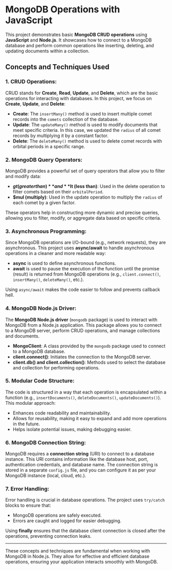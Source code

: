 # MongoDB Operations with JavaScript

This project demonstrates basic **MongoDB CRUD operations** using **JavaScript** and **Node.js**. It showcases how to connect to a MongoDB database and perform common operations like inserting, deleting, and updating documents within a collection.

## Concepts and Techniques Used

### 1. **CRUD Operations**:
CRUD stands for **Create**, **Read**, **Update**, and **Delete**, which are the basic operations for interacting with databases. In this project, we focus on **Create**, **Update**, and **Delete**:
  - **Create**: The `insertMany()` method is used to insert multiple comet records into the `comets` collection of the database.
  - **Update**: The `updateMany()` method is used to modify documents that meet specific criteria. In this case, we updated the `radius` of all comet records by multiplying it by a constant factor.
  - **Delete**: The `deleteMany()` method is used to delete comet records with orbital periods in a specific range.

### 2. **MongoDB Query Operators**:
MongoDB provides a powerful set of query operators that allow you to filter and modify data:
  - **$gt (greater than)** and **$lt (less than)**: Used in the delete operation to filter comets based on their `orbitalPeriod`.
  - **$mul (multiply)**: Used in the update operation to multiply the `radius` of each comet by a given factor.

These operators help in constructing more dynamic and precise queries, allowing you to filter, modify, or aggregate data based on specific criteria.

### 3. **Asynchronous Programming**:
Since MongoDB operations are I/O-bound (e.g., network requests), they are asynchronous. This project uses **async/await** to handle asynchronous operations in a cleaner and more readable way:
  - **async** is used to define asynchronous functions.
  - **await** is used to pause the execution of the function until the promise (result) is returned from MongoDB operations (e.g., `client.connect()`, `insertMany()`, `deleteMany()`, etc.).

Using `async/await` makes the code easier to follow and prevents callback hell.

### 4. **MongoDB Node.js Driver**:
The **MongoDB Node.js driver** (`mongodb` package) is used to interact with MongoDB from a Node.js application. This package allows you to connect to a MongoDB server, perform CRUD operations, and manage collections and documents.
  - **MongoClient**: A class provided by the `mongodb` package used to connect to a MongoDB database.
  - **client.connect()**: Initiates the connection to the MongoDB server.
  - **client.db() and client.collection()**: Methods used to select the database and collection for performing operations.

### 5. **Modular Code Structure**:
The code is structured in a way that each operation is encapsulated within a function (e.g., `insertDocuments()`, `deleteDocuments()`, `updateDocuments()`). This modular approach:
  - Enhances code readability and maintainability.
  - Allows for reusability, making it easy to expand and add more operations in the future.
  - Helps isolate potential issues, making debugging easier.

### 6. **MongoDB Connection String**:
MongoDB requires a **connection string** (URI) to connect to a database instance. This URI contains information like the database host, port, authentication credentials, and database name. The connection string is stored in a separate `config.js` file, and you can configure it as per your MongoDB instance (local, cloud, etc.).

### 7. **Error Handling**:
Error handling is crucial in database operations. The project uses `try/catch` blocks to ensure that:
  - MongoDB operations are safely executed.
  - Errors are caught and logged for easier debugging.

Using **finally** ensures that the database client connection is closed after the operations, preventing connection leaks.

---

These concepts and techniques are fundamental when working with MongoDB in Node.js. They allow for effective and efficient database operations, ensuring your application interacts smoothly with MongoDB.
